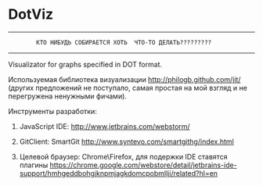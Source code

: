 DotViz
======

****************************************************************************
            КТО НИБУДЬ СОБИРАЕТСЯ ХОТЬ  ЧТО-ТО ДЕЛАТЬ?????????
****************************************************************************

Visualizator for graphs specified in DOT format.

Используемая библиотека визуализации http://philogb.github.com/jit/ (других предложений не поступало,
самая простая на мой взгляд и не перегружена ненужными фичами).

Инструменты разработки:

1) JavaScript IDE: http://www.jetbrains.com/webstorm/ 

2) GitClient: SmartGit http://www.syntevo.com/smartgithg/index.html

3) Целевой браузер: Chrome\Firefox,  для подержки IDE ставятся плагины 
    https://chrome.google.com/webstore/detail/jetbrains-ide-support/hmhgeddbohgjknpmjagkdomcpobmllji/related?hl=en
